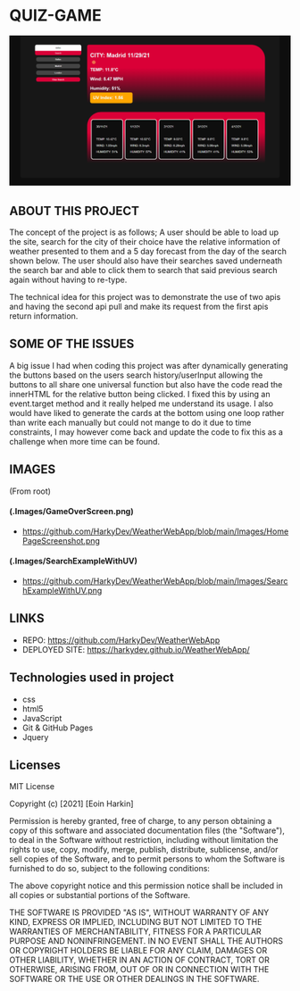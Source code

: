 # QUIZ-GAME
![alt text](https://raw.githubusercontent.com/HarkyDev/WeatherWebApp/main/Images/SearchExampleWithUV.png)

## ABOUT THIS PROJECT
The concept of the project is as follows; A user should be able to load up the site, search for the city of their choice have the relative information of weather presented to them and a 5 day forecast from the day of the search shown below. The user should also have their searches saved underneath the search bar and able to click them to search that said previous search again without having to re-type. 


The technical idea for this project was to demonstrate the use of two apis and having the second api pull and make its request from the first apis return information. 

## SOME OF THE ISSUES 
A big issue I had when coding this project was after dynamically generating the buttons based on the users search history/userInput allowing the buttons to all share one universal function but also have the code read the innerHTML for the relative button being clicked. I fixed this by using an event.target method and it really helped me understand its usage. I also would have liked to generate the cards at the bottom using one loop rather than write each manually but could not mange to do it due to time constraints, I may however come back and update the code to fix this as a challenge when more time can be found.

## IMAGES
(From root)
#### (.Images/GameOverScreen.png)
- https://github.com/HarkyDev/WeatherWebApp/blob/main/Images/HomePageScreenshot.png
#### (.Images/SearchExampleWithUV)
- https://github.com/HarkyDev/WeatherWebApp/blob/main/Images/SearchExampleWithUV.png



## LINKS
- REPO: https://github.com/HarkyDev/WeatherWebApp
- DEPLOYED SITE: https://harkydev.github.io/WeatherWebApp/


## Technologies used in project
- css
- html5
- JavaScript 
- Git & GitHub Pages 
- Jquery

## Licenses
MIT License

Copyright (c) [2021] [Eoin Harkin]

Permission is hereby granted, free of charge, to any person obtaining a copy
of this software and associated documentation files (the "Software"), to deal
in the Software without restriction, including without limitation the rights
to use, copy, modify, merge, publish, distribute, sublicense, and/or sell
copies of the Software, and to permit persons to whom the Software is
furnished to do so, subject to the following conditions:

The above copyright notice and this permission notice shall be included in all
copies or substantial portions of the Software.

THE SOFTWARE IS PROVIDED "AS IS", WITHOUT WARRANTY OF ANY KIND, EXPRESS OR
IMPLIED, INCLUDING BUT NOT LIMITED TO THE WARRANTIES OF MERCHANTABILITY,
FITNESS FOR A PARTICULAR PURPOSE AND NONINFRINGEMENT. IN NO EVENT SHALL THE
AUTHORS OR COPYRIGHT HOLDERS BE LIABLE FOR ANY CLAIM, DAMAGES OR OTHER
LIABILITY, WHETHER IN AN ACTION OF CONTRACT, TORT OR OTHERWISE, ARISING FROM,
OUT OF OR IN CONNECTION WITH THE SOFTWARE OR THE USE OR OTHER DEALINGS IN THE
SOFTWARE.